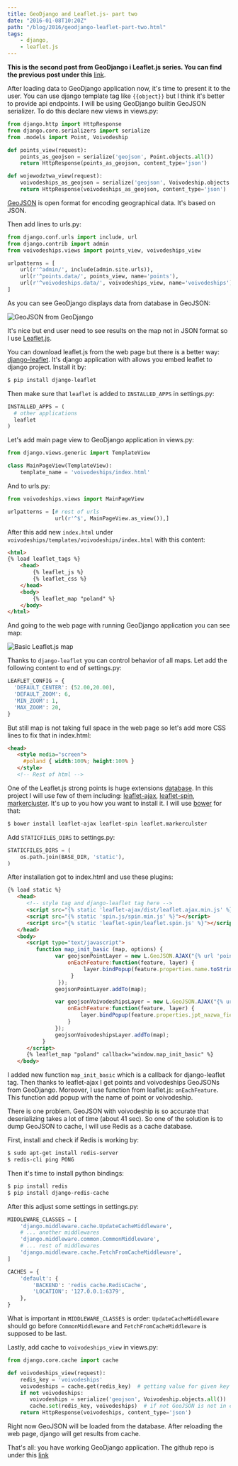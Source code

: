 ```yaml
---
title: GeoDjango and Leaflet.js- part two
date: "2016-01-08T10:20Z"
path: "/blog/2016/geodjango-leaflet-part-two.html"
tags: 
    - django, 
    - leaflet.js
---
```


**This is the second post from GeoDjango i Leaflet.js series. You can
find the previous post under this**
[link](/blog/2016/geodjango-leaflet-part-one.html).

After loading data to GeoDjango application now, it's time to present it
to the user. You can use django template tag like `{{object}}` but I
think it's better to provide api endpoints. I will be using GeoDjango
builtin GeoJSON serializer. To do this declare new views in views.py:

```python
from django.http import HttpResponse
from django.core.serializers import serialize
from .models import Point, Voivodeship

def points_view(request):
    points_as_geojson = serialize('geojson', Point.objects.all())
    return HttpResponse(points_as_geojson, content_type='json')

def wojewodztwa_view(request):
    voivodeships_as_geojson = serialize('geojson', Voivodeship.objects.all())
    return HttpResponse(voivodeships_as_geojson, content_type='json')
```

[GeoJSON](http://geojson.org/) is open format for encoding geographical
data. It's based on JSON.

Then add lines to urls.py:

```python
from django.conf.urls import include, url
from django.contrib import admin
from voivodeships.views import points_view, voivodeships_view

urlpatterns = [
    url(r'^admin/', include(admin.site.urls)),
    url(r'^points.data/', points_view, name='points'),
    url(r'^voivodeships.data/', voivodeships_view, name='voivodeships'),
]
```

As you can see GeoDjango displays data from database in GeoJSON:

![GeoJSON from GeoDjango](./geojson.gif)

It's nice but end user need to see results on the map not in JSON format
so I use [Leaflet.js](http://leafletjs.com/).

You can download leaflet.js from the web page but there is a better way:
[django-leaflet](https://github.com/makinacorpus/django-leaflet). It's
django application with allows you embed leaflet to django project.
Install it by:

```bash
$ pip install django-leaflet
```

Then make sure that `leaflet` is added to `INSTALLED_APPS` in
settings.py:

```python
INSTALLED_APPS = (
  # other applications
  leaflet
)
```

Let's add main page view to GeoDjango application in views.py:

```python
from django.views.generic import TemplateView

class MainPageView(TemplateView):
    template_name = 'voivodeships/index.html'
```

And to urls.py:

```python
from voivodeships.views import MainPageView

urlpatterns = [# rest of urls
               url(r'^$', MainPageView.as_view()),]
```

After this add new `index.html` under
`voivodeships/templates/voivodeships/index.html` with this content:

```html
<html>
{% load leaflet_tags %}
    <head>
        {% leaflet_js %}
        {% leaflet_css %}
    </head>
    <body>
        {% leaflet_map "poland" %}
    </body>
</html>
```

And going to the web page with running GeoDjango application you can see
map:

![Basic Leaflet.js map](./leaflet.gif)

Thanks to `django-leaflet` you can control behavior of all maps. Let add
the following content to end of settings.py:

```python
LEAFLET_CONFIG = {
  'DEFAULT_CENTER': (52.00,20.00),
  'DEFAULT_ZOOM': 6,
  'MIN_ZOOM': 1,
  'MAX_ZOOM': 20,
}
```

But still map is not taking full space in the web page so let's add more
CSS lines to fix that in index.html:

```html
<head>
   <style media="screen">
     #poland { width:100%; height:100% }
   </style>
   <!-- Rest of html -->
```

One of the Leaflet.js strong points is huge extensions
[database](http://leafletjs.com/plugins.html). In this project I will
use few of them including:
[leaflet-ajax](https://github.com/calvinmetcalf/leaflet-ajax),
[leaflet-spin](https://github.com/makinacorpus/Leaflet.Spin),
[markercluster](https://github.com/Leaflet/Leaflet.markercluster). It's
up to you how you want to install it. I will use
[bower](http://bower.io/) for that:

```bash
$ bower install leaflet-ajax leaflet-spin leaflet.markerculster
```

Add `STATICFILES_DIRS` to settings.py:

```python
STATICFILES_DIRS = (
    os.path.join(BASE_DIR, 'static'),
)
```

After installation got to index.html and use these plugins:

```html
{% load static %}
   <head>
      <!-- style tag and django-leaflet tag here -->
      <script src="{% static 'leaflet-ajax/dist/leaflet.ajax.min.js' %}"></script>
      <script src="{% static 'spin.js/spin.min.js' %}"></script>
      <script src="{% static 'leaflet-spin/leaflet.spin.js' %}"></script>
   </head>
   <body>
      <script type="text/javascript">
         function map_init_basic (map, options) {
               var geojsonPointLayer = new L.GeoJSON.AJAX("{% url 'points' %}", {
                   onEachFeature:function(feature, layer) {
                        layer.bindPopup(feature.properties.name.toString());
                    }
                });
               geojsonPointLayer.addTo(map);

               var geojsonVoivodeshipsLayer = new L.GeoJSON.AJAX("{% url 'voivodeships' %}", {
                   onEachFeature:function(feature, layer) {
                       layer.bindPopup(feature.properties.jpt_nazwa_field.toString());
                   }
               });
               geojsonVoivodeshipsLayer.addTo(map);
           }
      </script>
      {% leaflet_map "poland" callback="window.map_init_basic" %}
   </body>
```

I added new function `map_init_basic` which is a callback for
django-leaflet tag. Then thanks to leaflet-ajax I get points and
voivodeships GeoJSONs from GeoDjango. Moreover, I use function from
leaflet.js: `onEachFeature`. This function add popup with the name of
point or voivodeship.

There is one problem. GeoJSON with voivodeship is so accurate that
deserializing takes a lot of time (about 41 sec). So one of the solution
is to dump GeoJSON to cache, I will use Redis as a cache database.

First, install and check if Redis is working by:

```bash
$ sudo apt-get install redis-server 
$ redis-cli ping PONG
```

Then it's time to install python bindings:

```bash
$ pip install redis 
$ pip install django-redis-cache
```

After this adjust some settings in settings.py:

```python
MIDDLEWARE_CLASSES = [
    'django.middleware.cache.UpdateCacheMiddleware',
    # ... another middlewares
    'django.middleware.common.CommonMiddleware',
    # ... rest of middlewares
    'django.middleware.cache.FetchFromCacheMiddleware',
]

CACHES = {
    'default': {
        'BACKEND': 'redis_cache.RedisCache',
        'LOCATION': '127.0.0.1:6379',
    },
}
```

What is important in `MIDDLEWARE_CLASSES` is order:
`UpdateCacheMiddleware` should go before `CommonMiddleware` and
`FetchFromCacheMiddleware` is supposed to be last.

Lastly, add cache to `voivodeships_view` in views.py:

```python
from django.core.cache import cache

def voivodeships_view(request):
    redis_key = 'voivodeships'
    voivodeships = cache.get(redis_key)  # getting value for given key from redis
    if not voivodeships:
       voivodeships = serialize('geojson', Voivodeship.objects.all())
       cache.set(redis_key, voivodeships)  # if not GeoJSON is not in cache set it
    return HttpResponse(voivodeships, content_type='json')
```

Right now GeoJSON will be loaded from the database. After reloading the
web page, django will get results from cache.

That's all: you have working GeoDjango application. The github repo is
under this
[link](https://github.com/krzysztofzuraw/personal-blog-projects/tree/master/blog_geodjango_leaflet)

